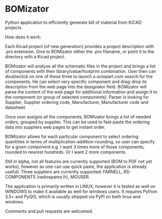 # BOMizator
Python application to efficiently generate bill of material from KiCAD projects.

How does it work:

Each Kicad project (of new generation) provides a project description with .pro extension. Give to BOMizator either
the .pro filename, or point it to the directory with a Kicad project.

BOMizator will analyse all the schematic files in the project and brings a list of components with their library/value/footprint
combination. User then can doubleclick on one of these three to launch a octopart.com search for the components. He can select
very specific component and drag-drop its description from the web page into the designator field. BOMizator will parse the
content of the web page for additional information and assign it to the component (or group of selected components). Parser
is looking for Supplier, Supplier ordering code, Manufacturer, Manufacturer code and datasheet.

Once user assigns all the components, BOMizator brings a list of needed orders, grouped by supplier. This can be used to
fast-paste the ordering data into suppliers web pages to get instant order.

BOMizator allows for each particular component to select ordering quantities in terms of multiplication-addition-rounding, so
user can specify for a given component e.g. I want 3 times more of those components, rounded to nearest hundreds. Or I want
2 more components.

Still in alpha, not all features are currently supported (BOM to PDF not yet works), however as one can use quick paste,
the application is already usefull. Three suppliers are currently supported: FARNELL, RS-COMPONENTS (radiospares.fr), MOUSER.

The application is primarily written in LINUX, however it is tested as well on WINDOWS to make it available as well for windows
users. It requires Python 3.5+ and PyQt5, which is usually shipped via PyPI on both linux and windows.

Comments and pull requests are welcomed.

